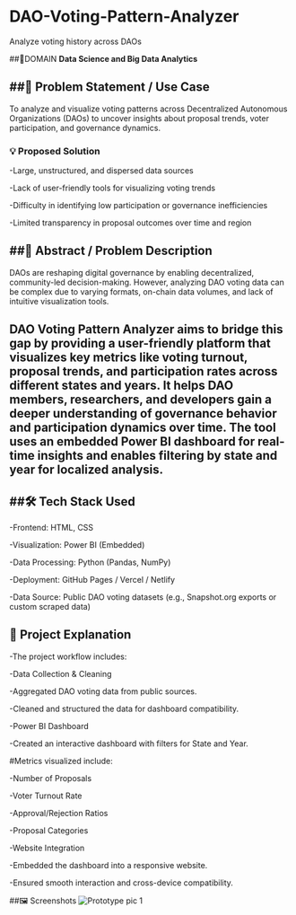 # DAO-Voting-Pattern-Analyzer
Analyze voting history across DAOs

##📌DOMAIN
**Data Science and Big Data Analytics**

##🧩 Problem Statement / Use Case
--
To analyze and visualize voting patterns across Decentralized Autonomous Organizations (DAOs) to uncover insights about proposal trends, voter participation, and governance dynamics.

### 💡 Proposed Solution

-Large, unstructured, and dispersed data sources

-Lack of user-friendly tools for visualizing voting trends

-Difficulty in identifying low participation or governance inefficiencies

-Limited transparency in proposal outcomes over time and region

##📝 Abstract / Problem Description
--
DAOs are reshaping digital governance by enabling decentralized, community-led decision-making. However, analyzing DAO voting data can be complex due to varying formats, on-chain data volumes, and lack of intuitive visualization tools.

DAO Voting Pattern Analyzer aims to bridge this gap by providing a user-friendly platform that visualizes key metrics like voting turnout, proposal trends, and participation rates across different states and years. It helps DAO members, researchers, and developers gain a deeper understanding of governance behavior and participation dynamics over time. The tool uses an embedded Power BI dashboard for real-time insights and enables filtering by state and year for localized analysis.
--
##🛠️ Tech Stack Used
--
-Frontend: HTML, CSS

-Visualization: Power BI (Embedded)

-Data Processing: Python (Pandas, NumPy)

-Deployment: GitHub Pages / Vercel / Netlify

-Data Source: Public DAO voting datasets (e.g., Snapshot.org exports or custom scraped data)

📌 Project Explanation
--
-The project workflow includes:

-Data Collection & Cleaning

-Aggregated DAO voting data from public sources.

-Cleaned and structured the data for dashboard compatibility.

-Power BI Dashboard

-Created an interactive dashboard with filters for State and Year.

#Metrics visualized include:

-Number of Proposals

-Voter Turnout Rate

-Approval/Rejection Ratios

-Proposal Categories

-Website Integration

-Embedded the dashboard into a responsive website.

-Ensured smooth interaction and cross-device compatibility.

##🖼️ Screenshots
![Prototype pic 1]()
